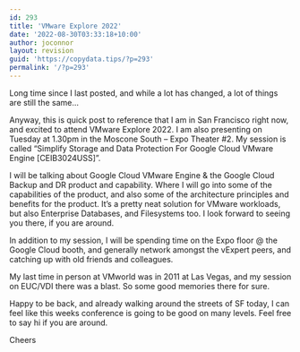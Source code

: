 ```yaml
---
id: 293
title: 'VMware Explore 2022'
date: '2022-08-30T03:33:18+10:00'
author: joconnor
layout: revision
guid: 'https://copydata.tips/?p=293'
permalink: '/?p=293'
---
```


Long time since I last posted, and while a lot has changed, a lot of things are still the same…

Anyway, this is quick post to reference that I am in San Francisco right now, and excited to attend VMware Explore 2022. I am also presenting on Tuesday at 1.30pm in the Moscone South – Expo Theater #2. My session is called “Simplify Storage and Data Protection For Google Cloud VMware Engine \[CEIB3024USS\]”.

I will be talking about Google Cloud VMware Engine &amp; the Google Cloud Backup and DR product and capability. Where I will go into some of the capabilities of the product, and also some of the architecture principles and benefits for the product. It’s a pretty neat solution for VMware workloads, but also Enterprise Databases, and Filesystems too. I look forward to seeing you there, if you are around.

In addition to my session, I will be spending time on the Expo floor @ the Google Cloud booth, and generally network amongst the vExpert peers, and catching up with old friends and colleagues.

My last time in person at VMworld was in 2011 at Las Vegas, and my session on EUC/VDI there was a blast. So some good memories there for sure.

Happy to be back, and already walking around the streets of SF today, I can feel like this weeks conference is going to be good on many levels. Feel free to say hi if you are around.

Cheers